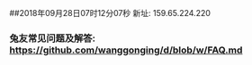 ##2018年09月28日07时12分07秒 新址: 159.65.224.220
### 兔友常见问题及解答: https://github.com/wanggonging/d/blob/w/FAQ.md
